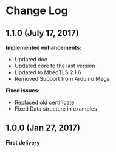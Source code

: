 # Change Log

## 1.1.0 (July 17, 2017)

**Implemented enhancements:**

- Updated doc
- Updated core to the last version
- Updated to MbedTLS 2.1.6
- Removed Support from Arduino Mega

**Fixed issues:**

- Replaced old certificate
- Fixed Data structure in examples

## 1.0.0 (Jan 27, 2017)

**First delivery**
